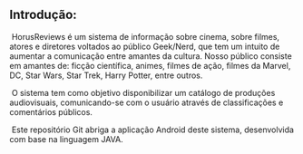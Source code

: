 ## **Introdução:**

​	HorusReviews é um sistema de informação sobre cinema,  sobre filmes, atores e diretores voltados ao público Geek/Nerd, que tem  um intuito de aumentar a comunicação entre amantes da cultura. Nosso  público consiste em amantes de: ficção científica, animes, filmes de  ação, filmes da Marvel, DC, Star Wars, Star Trek, Harry Potter, entre  outros.

​	O sistema tem como objetivo disponibilizar um catálogo  de produções audiovisuais, comunicando-se com o usuário através de  classificações e comentários públicos.

​	Este repositório Git abriga a aplicação Android deste  sistema, desenvolvida com base na linguagem JAVA.